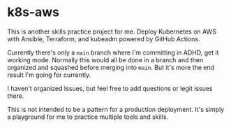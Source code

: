 # k8s-aws

This is another skills practice project for me.  Deploy Kubernetes on AWS with Ansible, Terraform,
and kubeadm powered by GitHub Actions.

Currently there's only a `main` branch where I'm committing in ADHD, get it working mode.  Normally 
this would all be done in a branch and then organized and squashed before merging into `main`.  But 
it's more the end result I'm going for currently. 

I haven't organized Issues, but feel free to add questions or legit issues there.

This is not intended to be a pattern for a production deployment.  It's simply a playground for me 
to practice multiple tools and skills.
